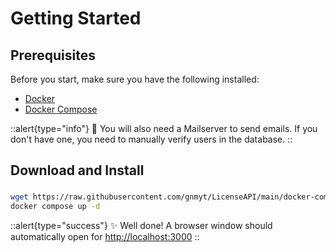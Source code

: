 # Getting Started

## Prerequisites

Before you start, make sure you have the following installed:

- [Docker](https://docs.docker.com/get-docker/)
- [Docker Compose](https://docs.docker.com/compose/install/)

::alert{type="info"}
📧 You will also need a Mailserver to send emails. If you don't have one, you need to manually verify users in the database.
::

## Download and Install

### 

```bash
wget https://raw.githubusercontent.com/gnmyt/LicenseAPI/main/docker-compose.yml
docker compose up -d
```


::alert{type="success"}
✨ Well done! A browser window should automatically open for <http://localhost:3000>
::
